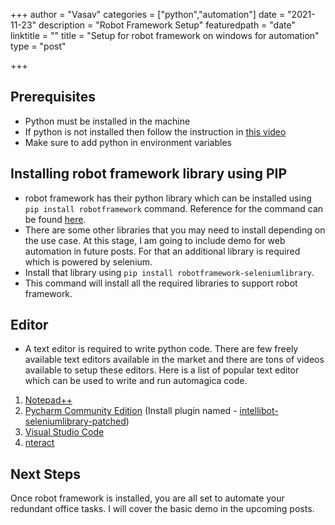+++
author = "Vasav"
categories = ["python","automation"]
date = "2021-11-23"
description = "Robot Framework Setup"
featuredpath = "date"
linktitle = ""
title = "Setup for robot framework on windows for automation"
type = "post"

+++

## Prerequisites
* Python must be installed in the machine
* If python is not installed then follow the instruction in [this video](https://www.youtube.com/watch?v=4Rx_JRkwAjY)
* Make sure to add python in environment variables

## Installing robot framework library using PIP
* robot framework has their python library which can be installed using ```pip install robotframework``` command. Reference for the command can be found [here](https://pypi.org/project/robotframework/).
* There are some other libraries that you may need to install depending on the use case. At this stage, I am going to include demo for web automation in future posts. For that an additional library is required which is powered by selenium. 
* Install that library using ```pip install robotframework-seleniumlibrary```.
* This command will install all the required libraries to support robot framework. 

## Editor
* A text editor is required to write python code. There are few freely available text editors available in the market and there are tons of videos available to setup these editors. Here is a list of popular text editor which can be used to write and run automagica code. 

1. [Notepad++](https://notepad-plus-plus.org/downloads/)
2. [Pycharm Community Edition](https://www.jetbrains.com/pycharm/download/#section=windows) (Install plugin named - [intellibot-seleniumlibrary-patched](https://plugins.jetbrains.com/plugin/10700-intellibot-seleniumlibrary-patched))
3. [Visual Studio Code](https://code.visualstudio.com/download)
4. [nteract](https://github.com/nteract/nteract/releases)

## Next Steps
Once robot framework is installed, you are all set to automate your redundant office tasks. I will cover the basic demo in the upcoming posts. 
